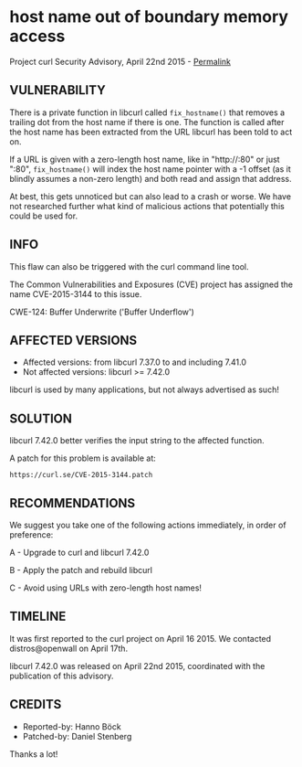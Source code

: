 host name out of boundary memory access
=======================================

Project curl Security Advisory, April 22nd 2015 -
[Permalink](https://curl.se/docs/CVE-2015-3144.html)

VULNERABILITY
-------------

There is a private function in libcurl called `fix_hostname()` that removes a
trailing dot from the host name if there is one. The function is called after
the host name has been extracted from the URL libcurl has been told to act on.

If a URL is given with a zero-length host name, like in "http://:80" or just
":80", `fix_hostname()` will index the host name pointer with a -1 offset (as
it blindly assumes a non-zero length) and both read and assign that address.

At best, this gets unnoticed but can also lead to a crash or worse. We have
not researched further what kind of malicious actions that potentially this
could be used for.

INFO
----

This flaw can also be triggered with the curl command line tool.

The Common Vulnerabilities and Exposures (CVE) project has assigned the name
CVE-2015-3144 to this issue.

CWE-124: Buffer Underwrite ('Buffer Underflow')

AFFECTED VERSIONS
-----------------

- Affected versions: from libcurl 7.37.0 to and including 7.41.0
- Not affected versions: libcurl >= 7.42.0

libcurl is used by many applications, but not always advertised as such!

SOLUTION
------------

libcurl 7.42.0 better verifies the input string to the affected function.

A patch for this problem is available at:

    https://curl.se/CVE-2015-3144.patch

RECOMMENDATIONS
---------------

We suggest you take one of the following actions immediately, in order of
preference:

A - Upgrade to curl and libcurl 7.42.0

B - Apply the patch and rebuild libcurl

C - Avoid using URLs with zero-length host names!

TIMELINE
---------

It was first reported to the curl project on April 16 2015. We contacted
distros@openwall on April 17th.

libcurl 7.42.0 was released on April 22nd 2015, coordinated with the
publication of this advisory.

CREDITS
-------

- Reported-by: Hanno Böck
- Patched-by: Daniel Stenberg

Thanks a lot!
